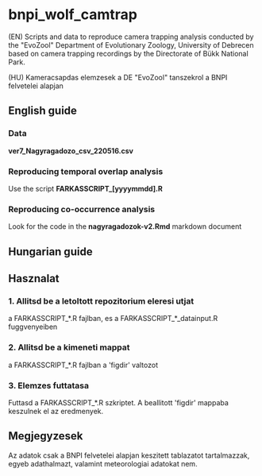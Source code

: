 # bnpi_wolf_camtrap
(EN) Scripts and data to reproduce camera trapping analysis conducted by the "EvoZool" Department of Evolutionary Zoology, University of Debrecen based on camera trapping recordings by the Directorate of Bükk National Park.

(HU) Kameracsapdas elemzesek a DE "EvoZool" tanszekrol a BNPI felvetelei alapjan


## English guide

### Data
<b>ver7_Nagyragadozo_csv_220516.csv</b>

### Reproducing temporal overlap analysis
Use the script <b>FARKASSCRIPT_[yyyymmdd].R</b>

### Reproducing co-occurrence analysis
Look for the code in the <b>nagyragadozok-v2.Rmd</b> markdown document

## Hungarian guide
## Hasznalat
### 1. Allitsd be a letoltott repozitorium eleresi utjat
a FARKASSCRIPT_\*.R fajlban, es a FARKASSCRIPT_\*_datainput.R fuggvenyeiben

### 2. Allitsd be a kimeneti mappat
a FARKASSCRIPT_\*.R fajlban a 'figdir' valtozot

### 3. Elemzes futtatasa
Futtasd a FARKASSCRIPT_\*.R szkriptet. A beallitott 'figdir' mappaba keszulnek el az eredmenyek.

## Megjegyzesek
Az adatok csak a BNPI felvetelei alapjan keszitett tablazatot tartalmazzak,
egyeb adathalmazt, valamint meteorologiai adatokat nem.
